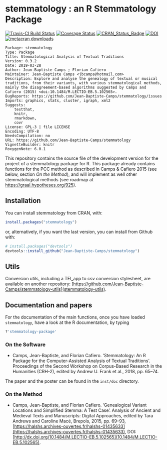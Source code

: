 # stemmatology : an R Stemmatology Package

[![Travis-CI Build Status](https://travis-ci.org/Jean-Baptiste-Camps/stemmatology.svg?branch=master)](https://travis-ci.org/Jean-Baptiste-Camps/stemmatology) 
[![Coverage Status](https://img.shields.io/codecov/c/github/Jean-Baptiste-Camps/stemmatology/master.svg)](https://codecov.io/github/Jean-Baptiste-Camps/stemmatology?branch=master) 
[![CRAN_Status_Badge](http://www.r-pkg.org/badges/version/stemmatology)](https://cran.r-project.org/package=stemmatology)
[![DOI](https://zenodo.org/badge/21941228.svg)](https://zenodo.org/badge/latestdoi/21941228)
[![metacran downloads](https://cranlogs.r-pkg.org/badges/grand-total/stemmatology)](https://cran.r-project.org/package=stemmatology)



    Package: stemmatology
    Type: Package
    Title: Stemmatological Analysis of Textual Traditions
    Version: 0.3.2
    Date: 2019-03-28
    Author: Jean-Baptiste Camps ; Florian Cafiero
    Maintainer: Jean-Baptiste Camps <jbcamps@hotmail.com>
    Description: Explore and analyse the genealogy of textual or musical traditions, from their variants, with various stemmatological methods, mainly the disagreement-based algorithms suggested by Camps and Cafiero (2015) <doi:10.1484/M.LECTIO-EB.5.102565>.
    BugReports: https://github.com/Jean-Baptiste-Camps/stemmatology/issues
    Imports: graphics, stats, cluster, igraph, xml2
    Suggests: 
        testthat,
        knitr,
        rmarkdown,
        covr
    License: GPL-3 | file LICENSE
    Encoding: UTF-8
    NeedsCompilation: no
    URL: https://github.com/Jean-Baptiste-Camps/stemmatology
    VignetteBuilder: knitr
    RoxygenNote: 6.0.1


This repository contains the source file of the development version for the project of a stemmatology package for R. This package already contains functions for the PCC method as described in Camps & Cafiero 2015 (see below, section _On the Method_), and will implement as well  other stemmatological methods (see roadmap at https://graal.hypotheses.org/925).

## Installation

You can install stemmatology from CRAN, with:
```r
install.packages("stemmatology")
```

or, alternatively, if you want the last version,
you can install from Github with:

```r
# install.packages("devtools")
devtools::install_github("Jean-Baptiste-Camps/stemmatology")
```

## Utils

Conversion utils, including a TEI_app to csv conversion stylesheet, are 
available on another repository: 
[https://github.com/Jean-Baptiste-Camps/stemmatology-utils](stemmatology-utils).

## Documentation and papers

For the documentation of the main functions, once you have loaded `stemmatology`, have a look at the R documentation,
by typing
````r
?'stemmatology-package'
````

### On the Software

- Camps, Jean-Baptiste, and Florian Cafiero. ‘Stemmatology: An R Package for the Computer-Assisted Analysis of Textual Traditions’. Proceedings of the Second Workshop on Corpus-Based Research in the Humanities (CRH-2), edited by Andrew U. Frank et al., 2018, pp. 65–74.

The paper and the poster can be found in the `inst/doc` directory.

### On the Method

- Camps, Jean-Baptiste, and Florian Cafiero. ‘Genealogical Variant Locations and Simplified Stemma: A Test Case’. Analysis of Ancient and Medieval Texts and Manuscripts: Digital Approaches, edited by Tara Andrews and Caroline Macé, Brepols, 2015, pp. 69–93, [https://halshs.archives-ouvertes.fr/halshs-01435633](https://halshs.archives-ouvertes.fr/halshs-01435633), DOI: [http://dx.doi.org/10.1484/M.LECTIO-EB.5.102565](10.1484/M.LECTIO-EB.5.102565).
